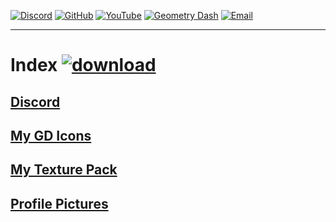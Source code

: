 <head>
	<title>Downloadable Files</title>
	<meta charset="utf-8">
	<link rel="icon" href="https://cdn.discordapp.com/emojis/885670815725674527.png?size=32">
	<meta id="meta-title" property="og:title" content="Downloadable Files by Reper2">
	<meta id="meta-desc" property="og:description" content="A website where you can browse and download some of my files, and more!">
	<meta id="meta-image" name="og:image" itemprop="image" content="https://cdn.discordapp.com/emojis/885670815725674527.png?size=32">
	<meta name="twitter:card" content="summary">
</head>

[![Discord](https://cdn.discordapp.com/emojis/874089012489519114.png?size=80)](https://discord.gg/JGEjfm5Gn4)
[![GitHub](https://cdn.discordapp.com/emojis/874089226197692436.png?size=80)](https://github.com/Reper2)
[![YouTube](https://cdn.discordapp.com/emojis/874090930855092265.png?size=80)](https://www.youtube.com/channel/UCofCDfLjs_TkiC-p0-k_9XA)
[![Geometry Dash](https://cdn.discordapp.com/emojis/651522650992148492.png?size=80)](https://gdbrowser.com/u/ReperGD2)
[![Email](https://cdn.discordapp.com/emojis/889059158219948082.png?size=80)](mailto:ethan.reper@gmail.com)

---

# Index [![download](https://cdn.discordapp.com/emojis/885670815725674527.png?size=32)](https://raw.githubusercontent.com/Reper2/Downloadable-Files/master/index.md)

[Discord](https://reper2.github.io/Downloadable-Files/discord)
---

[My GD Icons](https://reper2.github.io/Downloadable-Files/gd-icons)
---

[My Texture Pack](https://reper2.github.io/Downloadable-Files/texture-pack)
---

[Profile Pictures](https://reper2.github.io/Downloadable-Files/pfp)
---
